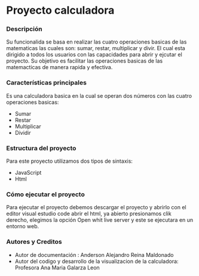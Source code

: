 # Proyecto calculadora 


### Descripción



Su funcionalida se basa en realizar las cuatro operaciones basicas de las matematicas las cuales son: sumar, restar, multiplicar y divir. El cual esta dirigido a todos los usuarios con las capacidades para abrir y ejcutar el proyecto. Su objetivo es facilitar las operaciones basicas de las matemacticas de manera rapida y efectiva.

 
### Características principales


Es una calculadora basica en la cual se operan dos números con las cuatro operaciones basicas:

* Sumar 
* Restar 
* Multiplicar
* Dividir


### Estructura del proyecto

Para este proyecto utilizamos dos tipos de sintaxis:

* JavaScript
* Html

### Cómo ejecutar el proyecto

Para ejecutar el proyecto debemos descargar el proyecto y abrirlo con el editor visual estudio code abrir el html, ya abierto presionamos clik derecho, elegimos la opción Open whit live server y este se ejecutara en un entorno web.


### Autores y Creditos 


 * Autor de documentación : Anderson Alejandro Reina Maldonado
 * Autor del codigo y desarrollo de la visualizacion de la calculadora: Profesora Ana Maria Galarza Leon 
